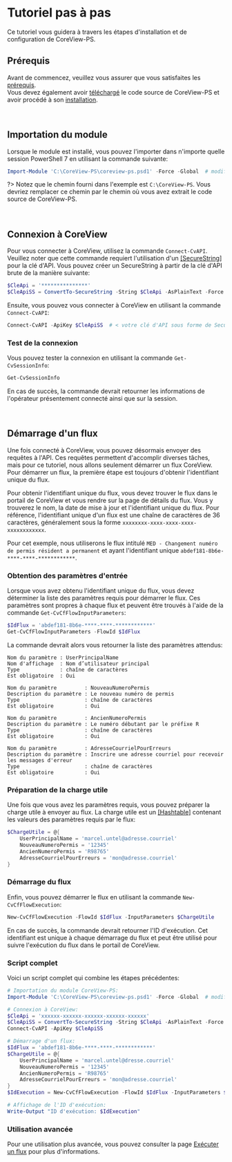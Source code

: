 # Tutoriel pas à pas

Ce tutoriel vous guidera à travers les étapes d'installation et de configuration
de CoreView-PS.

## Prérequis

Avant de commencez, veuillez vous assurer que vous satisfaites les [prérequis].
<br>
Vous devez également avoir [téléchargé] le code source de CoreView-PS et avoir
procédé à son [installation].

<br>

## Importation du module

Lorsque le module est installé, vous pouvez l'importer dans n'importe quelle
session PowerShell 7 en utilisant la commande suivante:

```powershell
Import-Module 'C:\CoreView-PS\coreview-ps.psd1' -Force -Global  # modifiez le chemin au besoin
```

?> Notez que le chemin fourni dans l'exemple est `C:\CoreView-PS`. Vous devriez
   remplacer ce chemin par le chemin où vous avez extrait le code source de
   CoreView-PS.

<br>

## Connexion à CoreView

Pour vous connecter à CoreView, utilisez la commande `Connect-CvAPI`. Veuillez
noter que cette commande requiert l'utilisation d'un [\[SecureString\]] pour la
clé d'API. Vous pouvez créer un SecureString à partir de la clé d'API brute de
la manière suivante:

```powershell
$CleApi = '***************'
$CleApiSS = ConvertTo-SecureString -String $CleApi -AsPlainText -Force
```

Ensuite, vous pouvez vous connecter à CoreView en utilisant la commande
`Connect-CvAPI`:

```powershell
Connect-CvAPI -ApiKey $CleApiSS  # < votre clé d'API sous forme de SecureString
```

### Test de la connexion

Vous pouvez tester la connexion en utilisant la commande `Get-CvSessionInfo`:

```powershell
Get-CvSessionInfo
```

En cas de succès, la commande devrait retourner les informations de l'opérateur
présentement connecté ainsi que sur la session.

<br>

## Démarrage d'un flux

Une fois connecté à CoreView, vous pouvez désormais envoyer des requêtes à
l'API. Ces requêtes permettent d'accomplir diverses tâches, mais pour ce
tutoriel, nous allons seulement démarrer un flux CoreView. Pour démarrer un
flux, la première étape est toujours d'obtenir l'identifiant unique du flux.

Pour obtenir l'identifiant unique du flux, vous devez trouver le flux dans le
portail de CoreView et vous rendre sur la page de détails du flux. Vous y
trouverez le nom, la date de mise à jour et l'identifiant unique du flux. Pour
référence, l'identifiant unique d'un flux est une chaîne de caractères de 36
caractères, généralement sous la forme `xxxxxxxx-xxxx-xxxx-xxxx-xxxxxxxxxxxx`.

Pour cet exemple, nous utiliserons le flux intitulé
`MED - Changement numéro de permis résident a permanent` et ayant l'identifiant
unique `abdef181-8b6e-****-****-************`.

### Obtention des paramètres d'entrée

Lorsque vous avez obtenu l'identifiant unique du flux, vous devez déterminer la
liste des paramètres requis pour démarrer le flux. Ces paramètres sont propres
à chaque flux et peuvent être trouvés à l'aide de la commande
`Get-CvCfFlowInputParameters`:

```powershell
$IdFlux = 'abdef181-8b6e-****-****-************'
Get-CvCfFlowInputParameters -FlowId $IdFlux
```

La commande devrait alors vous retourner la liste des paramètres attendus:

```plaintext
Nom du paramètre : UserPrincipalName
Nom d'affichage  : Nom d’utilisateur principal
Type             : chaîne de caractères
Est obligatoire  : Oui

Nom du paramètre         : NouveauNumeroPermis
Description du paramètre : Le nouveau numéro de permis
Type                     : chaîne de caractères
Est obligatoire          : Oui

Nom du paramètre         : AncienNumeroPermis
Description du paramètre : Le numéro débutant par le préfixe R
Type                     : chaîne de caractères
Est obligatoire          : Oui

Nom du paramètre         : AdresseCourrielPourErreurs
Description du paramètre : Inscrire une adresse courriel pour recevoir les messages d'erreur
Type                     : chaîne de caractères
Est obligatoire          : Oui
```

### Préparation de la charge utile

Une fois que vous avez les paramètres requis, vous pouvez préparer la charge
utile à envoyer au flux. La charge utile est un [\[Hashtable\]] contenant les
valeurs des paramètres requis par le flux:

```powershell
$ChargeUtile = @{
    UserPrincipalName = 'marcel.untel@adresse.courriel'
    NouveauNumeroPermis = '12345'
    AncienNumeroPermis = 'R98765'
    AdresseCourrielPourErreurs = 'mon@adresse.courriel'
}
```

### Démarrage du flux

Enfin, vous pouvez démarrer le flux en utilisant la commande
`New-CvCfFlowExecution`:

```powershell
New-CvCfFlowExecution -FlowId $IdFlux -InputParameters $ChargeUtile
```

En cas de succès, la commande devrait retourner l'ID d'exécution. Cet
identifiant est unique à chaque démarrage du flux et peut être utilisé pour
suivre l'exécution du flux dans le portail de CoreView.

### Script complet

Voici un script complet qui combine les étapes précédentes:

```powershell
# Importation du module CoreView-PS:
Import-Module 'C:\CoreView-PS\coreview-ps.psd1' -Force -Global  # modifiez le chemin au besoin

# Connexion à CoreView:
$CleApi = 'xxxxxx-xxxxxx-xxxxxx-xxxxxx-xxxxxx'
$CleApiSS = ConvertTo-SecureString -String $CleApi -AsPlainText -Force
Connect-CvAPI -ApiKey $CleApiSS

# Démarrage d'un flux:
$IdFlux = 'abdef181-8b6e-****-****-************'
$ChargeUtile = @{
    UserPrincipalName = 'marcel.untel@dresse.courriel'
    NouveauNumeroPermis = '12345'
    AncienNumeroPermis = 'R98765'
    AdresseCourrielPourErreurs = 'mon@adresse.courriel'
}
$IdExecution = New-CvCfFlowExecution -FlowId $IdFlux -InputParameters $ChargeUtile

# Affichage de l'ID d'exécution:
Write-Output "ID d'exécution: $IdExecution"
```

### Utilisation avancée

Pour une utilisation plus avancée, vous pouvez consulter la page
[Exécuter un flux](fr/demarrer-flux.md) pour plus d'informations.

[prérequis]: fr/prerequis.md
[téléchargé]: fr/telechargement.md
[installation]: fr/installation.md
[\[SecureString\]]: https://learn.microsoft.com/fr-ca/powershell/module/microsoft.powershell.security/convertto-securestring?view=powershell-7.4
[\[Hashtable\]]: https://learn.microsoft.com/fr-ca/powershell/module/microsoft.powershell.core/about/about_hash_tables?view=powershell-7.4
